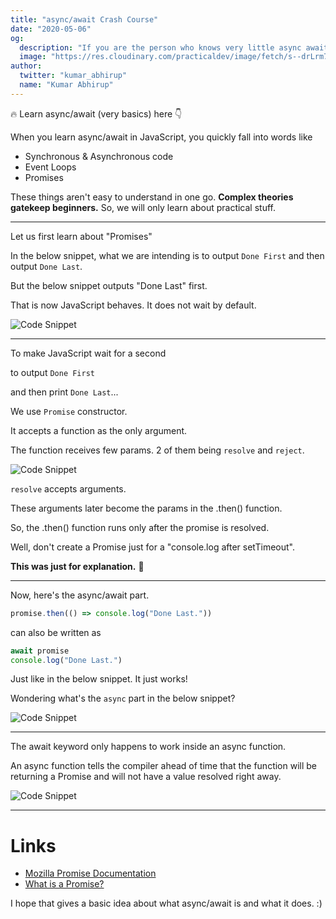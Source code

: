 ```yaml
---
title: "async/await Crash Course"
date: "2020-05-06"
og:
  description: "If you are the person who knows very little async await, this tutorial to help you be an asynchronous JavaScript pro!"
  image: "https://res.cloudinary.com/practicaldev/image/fetch/s--drLrm7wo--/c_imagga_scale,f_auto,fl_progressive,h_420,q_auto,w_1000/https://dev-to-uploads.s3.amazonaws.com/i/elyz1q0rdxsrl5tldd2j.png"
author:
  twitter: "kumar_abhirup"
  name: "Kumar Abhirup"
---
```


🔥 Learn async/await (very basics) here 👇

When you learn async/await in JavaScript, you quickly fall into words like

- Synchronous & Asynchronous code
- Event Loops
- Promises

These things aren't easy to understand in one go.
**Complex theories gatekeep beginners.**
So, we will only learn about practical stuff.

---

Let us first learn about "Promises"

In the below snippet, what we are intending is to
output `Done First`
and then output `Done Last`.

But the below snippet outputs "Done Last" first.

That is now JavaScript behaves. It does not wait by default.

![Code Snippet](https://i.ibb.co/d0Nc65D/1.png)

---

To make JavaScript wait for a second

to output `Done First`

and then print `Done Last`...

We use `Promise` constructor.

It accepts a function as the only argument.

The function receives few params. 2 of them being `resolve` and `reject`.

![Code Snippet](https://i.ibb.co/4p2VXw9/2.png)

`resolve` accepts arguments.

These arguments later become the params in the .then() function.

So, the .then() function runs only after the promise is resolved.

Well, don't create a Promise just for a "console.log after setTimeout".

**This was just for explanation.** 🙂

---

Now, here's the async/await part.

```js
promise.then(() => console.log("Done Last."))
```

can also be written as

```js
await promise
console.log("Done Last.")
```

Just like in the below snippet. It just works!

Wondering what's the `async` part in the below snippet?

![Code Snippet](https://i.ibb.co/zs8X16s/3.png)

---

The await keyword only happens to work inside an async function.

An async function tells the compiler ahead of time that the function will be returning a Promise and will not have a value resolved right away.

![Code Snippet](https://i.ibb.co/8D39DNp/4.png)

---

# Links

- [Mozilla Promise Documentation](https://developer.mozilla.org/en-US/docs/Web/JavaScript/Reference/Global_Objects/Promise)
- [What is a Promise?](https://medium.com/javascript-scene/master-the-javascript-interview-what-is-a-promise-27fc71e77261)

I hope that gives a basic idea about what async/await is and what it does. :)
